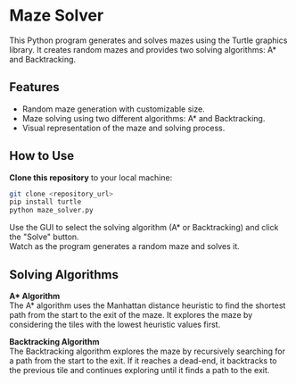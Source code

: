 # Maze Solver

This Python program generates and solves mazes using the Turtle graphics library. It creates random mazes and provides two solving algorithms: A* and Backtracking.

## Features

- Random maze generation with customizable size.
- Maze solving using two different algorithms: A* and Backtracking.
- Visual representation of the maze and solving process.

## How to Use

 **Clone this repository** to your local machine:

   ```bash
   git clone <repository_url>
   pip install turtle
   python maze_solver.py
```
Use the GUI to select the solving algorithm (A* or Backtracking) and click the "Solve" button.  
Watch as the program generates a random maze and solves it.

## Solving Algorithms
**A\* Algorithm**  
The A* algorithm uses the Manhattan distance heuristic to find the shortest path from the start to the exit of the maze. It explores the maze by considering the tiles with the lowest heuristic values first.

**Backtracking Algorithm**  
The Backtracking algorithm explores the maze by recursively searching for a path from the start to the exit. If it reaches a dead-end, it backtracks to the previous tile and continues exploring until it finds a path to the exit.

